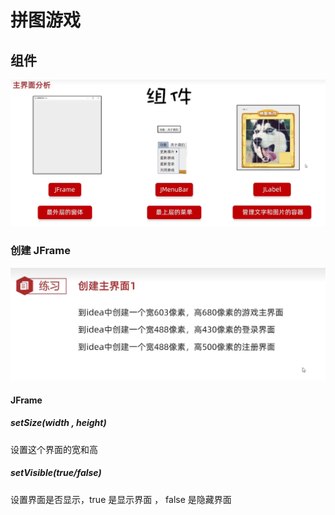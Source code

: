 # 拼图游戏

## 组件

![img.png](img.png)

### 创建 JFrame

![img_1.png](img_1.png)

#### JFrame

##### setSize(width , height)

设置这个界面的宽和高

##### setVisible(true/false)

设置界面是否显示，true 是显示界面 ， false 是隐藏界面